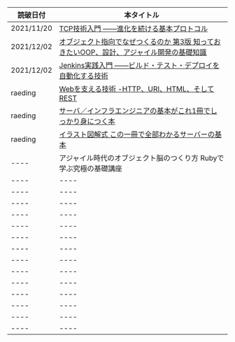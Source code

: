 |  読破日付  |  本タイトル  |
| ---- | ---- |
|  2021/11/20  |  [TCP技術入門 ――進化を続ける基本プロトコル](https://www.amazon.co.jp/TCP%E6%8A%80%E8%A1%93%E5%85%A5%E9%96%80-%E2%80%95%E2%80%95%E9%80%B2%E5%8C%96%E3%82%92%E7%B6%9A%E3%81%91%E3%82%8B%E5%9F%BA%E6%9C%AC%E3%83%97%E3%83%AD%E3%83%88%E3%82%B3%E3%83%AB-WEB-PRESS-plus%E3%82%B7%E3%83%AA%E3%83%BC%E3%82%BA/dp/429710623X/ref=mp_s_a_1_3?crid=1QRFY78YWF56J&keywords=TCP%E6%8A%80%E8%A1%93%E5%85%A5%E9%96%80&qid=1637384103&sprefix=tcp%E6%8A%80%E8%A1%93%E5%85%A5%E9%96%80%2Caps%2C154&sr=8-3)  |
|  2021/12/02  |  [オブジェクト指向でなぜつくるのか 第3版 知っておきたいOOP、設計、アジャイル開発の基礎知識](https://www.amazon.co.jp/%E3%82%AA%E3%83%96%E3%82%B8%E3%82%A7%E3%82%AF%E3%83%88%E6%8C%87%E5%90%91%E3%81%A7%E3%81%AA%E3%81%9C%E3%81%A4%E3%81%8F%E3%82%8B%E3%81%AE%E3%81%8B-%E7%AC%AC3%E7%89%88-%E7%9F%A5%E3%81%A3%E3%81%A6%E3%81%8A%E3%81%8D%E3%81%9F%E3%81%84OOP%E3%80%81%E8%A8%AD%E8%A8%88%E3%80%81%E3%82%A2%E3%82%B8%E3%83%A3%E3%82%A4%E3%83%AB%E9%96%8B%E7%99%BA%E3%81%AE%E5%9F%BA%E7%A4%8E%E7%9F%A5%E8%AD%98-%E5%B9%B3%E6%BE%A4-%E7%AB%A0/dp/4296000187/ref=mp_s_a_1_3?crid=1O1NCBVG9Q3B&keywords=%E3%82%AA%E3%83%96%E3%82%B8%E3%82%A7%E3%82%AF%E3%83%88%E6%8C%87%E5%90%91&qid=1637396476&sprefix=%E3%82%AA%E3%83%96%E3%82%B8%E3%82%A7%E3%82%AF%E3%83%88%E6%8C%87%E5%90%91%2Caps%2C248&sr=8-3)  |
| 2021/12/02 | [Jenkins実践入門 ――ビルド・テスト・デプロイを自動化する技術](https://www.amazon.co.jp/%E6%94%B9%E8%A8%82%E7%AC%AC3%E7%89%88-Jenkins%E5%AE%9F%E8%B7%B5%E5%85%A5%E9%96%80-%E2%80%95%E2%80%95%E3%83%93%E3%83%AB%E3%83%89%E3%83%BB%E3%83%86%E3%82%B9%E3%83%88%E3%83%BB%E3%83%87%E3%83%97%E3%83%AD%E3%82%A4%E3%82%92%E8%87%AA%E5%8B%95%E5%8C%96%E3%81%99%E3%82%8B%E6%8A%80%E8%A1%93-PRESS-plus/dp/4774189286/ref=sr_1_1?__mk_ja_JP=%E3%82%AB%E3%82%BF%E3%82%AB%E3%83%8A&keywords=JEnkins&qid=1637816341&sr=8-1) |
| raeding | [Webを支える技術 -HTTP、URI、HTML、そしてREST](https://www.amazon.co.jp/Web%E3%82%92%E6%94%AF%E3%81%88%E3%82%8B%E6%8A%80%E8%A1%93-HTTP%E3%80%81URI%E3%80%81HTML%E3%80%81%E3%81%9D%E3%81%97%E3%81%A6REST-WEB-PRESS-plus/dp/4774142042) |
| raeding | [サーバ／インフラエンジニアの基本がこれ1冊でしっかり身につく本](https://www.amazon.co.jp/%E3%82%B5%E3%83%BC%E3%83%90%EF%BC%8F%E3%82%A4%E3%83%B3%E3%83%95%E3%83%A9%E3%82%A8%E3%83%B3%E3%82%B8%E3%83%8B%E3%82%A2%E3%81%AE%E5%9F%BA%E6%9C%AC%E3%81%8C%E3%81%93%E3%82%8C1%E5%86%8A%E3%81%A7%E3%81%97%E3%81%A3%E3%81%8B%E3%82%8A%E8%BA%AB%E3%81%AB%E3%81%A4%E3%81%8F%E6%9C%AC-%E9%A6%AC%E5%A0%B4-%E4%BF%8A%E5%BD%B0-ebook/dp/B091K8GCTC) |
| raeding | [イラスト図解式 この一冊で全部わかるサーバーの基本](https://www.amazon.co.jp/%E3%82%A4%E3%83%A9%E3%82%B9%E3%83%88%E5%9B%B3%E8%A7%A3%E5%BC%8F-%E3%81%93%E3%81%AE%E4%B8%80%E5%86%8A%E3%81%A7%E5%85%A8%E9%83%A8%E3%82%8F%E3%81%8B%E3%82%8B%E3%82%B5%E3%83%BC%E3%83%90%E3%83%BC%E3%81%AE%E5%9F%BA%E6%9C%AC-%E3%81%8D%E3%81%AF%E3%81%97-%E3%81%BE%E3%81%95%E3%81%B2%E3%82%8D-ebook/dp/B01DBQQ80A/ref=sr_1_1?__mk_ja_JP=%E3%82%AB%E3%82%BF%E3%82%AB%E3%83%8A&keywords=%E3%82%B5%E3%83%BC%E3%83%90%E3%81%AE%E5%9F%BA%E6%9C%AC&qid=1638448756&s=digital-text&sr=1-1) |
| ---- | アジャイル時代のオブジェクト脳のつくり方 Rubyで学ぶ究極の基礎講座 |
| ---- | ---- |
| ---- | ---- |
| ---- | ---- |
| ---- | ---- |
| ---- | ---- |
| ---- | ---- |
| ---- | ---- |
| ---- | ---- |
| ---- | ---- |
| ---- | ---- |
| ---- | ---- |
| ---- | ---- |
| ---- | ---- |
| ---- | ---- |
